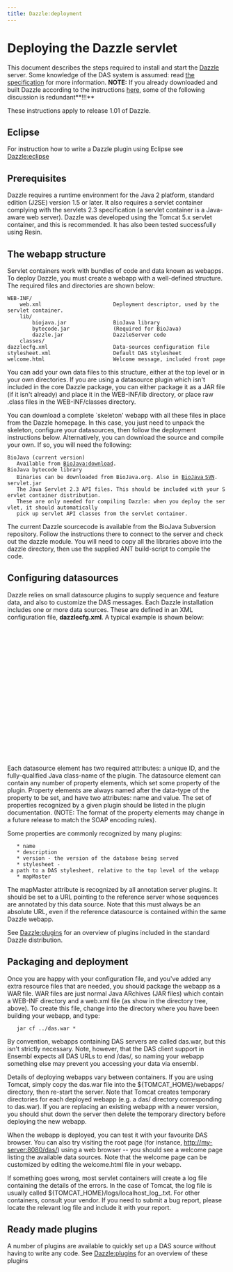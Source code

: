 ```yaml
---
title: Dazzle:deployment
---
```


Deploying the Dazzle servlet
============================

This document describes the steps required to install and start the
[Dazzle](Dazzle "wikilink") server. Some knowledge of the DAS system is
assumed: read [the
specification](http://www.dasregistry.org/spec_1.53E.jsp) for more
information. **NOTE:** If you already downloaded and built Dazzle
according to the instructions [here](Dazzle "wikilink"), some of the
following discussion is redundant**!!!**

These instructions apply to release 1.01 of Dazzle.

Eclipse
-------

For instruction how to write a Dazzle plugin using Eclipse see
<Dazzle:eclipse>

Prerequisites
-------------

Dazzle requires a runtime environment for the Java 2 platform, standard
edition (J2SE) version 1.5 or later. It also requires a servlet
container complying with the servlets 2.3 specification (a servlet
container is a Java-aware web server). Dazzle was developed using the
Tomcat 5.x servlet container, and this is recommended. It has also been
tested successfully using Resin.

The webapp structure
--------------------

Servlet containers work with bundles of code and data known as webapps.
To deploy Dazzle, you must create a webapp with a well-defined
structure. The required files and directories are shown below:

    WEB-INF/
        web.xml                       Deployment descriptor, used by the servlet container.
        lib/
            biojava.jar               BioJava library
            bytecode.jar              (Required for BioJava)
            dazzle.jar                DazzleServer code
        classes/
    dazzlecfg.xml                     Data-sources configuration file
    stylesheet.xml                    Default DAS stylesheet
    welcome.html                      Welcome message, included front page

You can add your own data files to this structure, either at the top
level or in your own directories. If you are using a datasource plugin
which isn't included in the core Dazzle package, you can either package
it as a JAR file (if it isn't already) and place it in the WEB-INF/lib
directory, or place raw .class files in the WEB-INF/classes directory.

You can download a complete \`skeleton' webapp with all these files in
place from the Dazzle homepage. In this case, you just need to unpack
the skeleton, configure your datasources, then follow the deployment
instructions below. Alternatively, you can download the source and
compile your own. If so, you will need the following:

`BioJava (current version)`  
`   Available from `[`BioJava:download`](BioJava:download "wikilink")`. `  
`BioJava bytecode library`  
`   Binaries can be downloaded from BioJava.org. Also in `[`BioJava`
`SVN`](CVS_to_SVN_Migration "wikilink")`.`  
`servlet.jar`  
`   The Java Servlet 2.3 API files. This should be included with your Servlet container distribution. `  
`   These are only needed for compiling Dazzle: when you deploy the servlet, it should automatically `  
`   pick up servlet API classes from the servlet container. `

The current Dazzle sourcecode is available from the BioJava Subversion
repository. Follow the instructions there to connect to the server and
check out the dazzle module. You will need to copy all the libraries
above into the dazzle directory, then use the supplied ANT build-script
to compile the code.

Configuring datasources
-----------------------

Dazzle relies on small datasource plugins to supply sequence and feature
data, and also to customize the DAS messages. Each Dazzle installation
includes one or more data sources. These are defined in an XML
configuration file, **dazzlecfg.xml**. A typical example is shown below:

<xml>

<?xml version="1.0" ?>
<dazzle xmlns="http://www.biojava.org/2000/dazzle">

` `<datasource id="test" jclass="org.biojava.servlets.dazzle.datasource.EmblDataSource">  
`   `<string name="name" value="Test seqs" />  
`   `<string name="description" value="Evalutation sequences for promoter-finding software" />  
`   `<string name="version" value="1.0" />  
`   `<string name="fileName" value="test.embl" />

`   `<string name="stylesheet" value="test.style" />  
` `</datasource>

` `<datasource id="tss" jclass="org.biojava.servlets.dazzle.datasource.GFFAnnotationSource">  
`   `<string name="name" value="TSS" />  
`   `<string name="description" value="Transcription start sites for fickett set" />  
`   `<string name="version" value="1.0" />  
`   `<string name="fileName" value="fickett-tss.gff" />  
`   `<boolean name="dotVersions" value="true" />  
`   `<string name="mapMaster" value="http://my-server:8080/das/test/" />

`   `<string name="stylesheet" value="tss.style" />  
` `</datasource>

</dazzle> </xml>

Each datasource element has two required attributes: a unique ID, and
the fully-qualified Java class-name of the plugin. The datasource
element can contain any number of property elements, which set some
property of the plugin. Property elements are always named after the
data-type of the property to be set, and have two attributes: name and
value. The set of properties recognized by a given plugin should be
listed in the plugin documentation. (NOTE: The format of the property
elements may change in a future release to match the SOAP encoding
rules).

Some properties are commonly recognized by many plugins:

`   * name`  
`   * description`  
`   * version - the version of the database being served`  
`   * stylesheet - a path to a DAS stylesheet, relative to the top level of the webapp`  
`   * mapMaster`

The mapMaster attribute is recognized by all annotation server plugins.
It should be set to a URL pointing to the reference server whose
sequences are annotated by this data source. Note that this must always
be an absolute URL, even if the reference datasource is contained within
the same Dazzle webapp.

See <Dazzle:plugins> for an overview of plugins included in the standard
Dazzle distribution.

Packaging and deployment
------------------------

Once you are happy with your configuration file, and you've added any
extra resource files that are needed, you should package the webapp as a
WAR file. WAR files are just normal Java ARchives (JAR files) which
contain a WEB-INF directory and a web.xml file (as show in the directory
tree, above). To create this file, change into the directory where you
have been building your webapp, and type:

`   jar cf ../das.war * `

By convention, webapps containing DAS servers are called das.war, but
this isn't strictly necessary. Note, however, that the DAS client
support in Ensembl expects all DAS URLs to end /das/, so naming your
webapp something else may prevent you accessing your data via ensembl.

Details of deploying webapps vary between containers. If you are using
Tomcat, simply copy the das.war file into the ${TOMCAT\_HOME}/webapps/
directory, then re-start the server. Note that Tomcat creates temporary
directories for each deployed webapp (e.g. a das/ directory
corresponding to das.war). If you are replacing an existing webapp with
a newer version, you should shut down the server then delete the
temporary directory before deploying the new webapp.

When the webapp is deployed, you can test it with your favourite DAS
browser. You can also try visiting the root page (for instance,
<http://my-server:8080/das/>) using a web browser -- you should see a
welcome page listing the available data sources. Note that the welcome
page can be customized by editing the welcome.html file in your webapp.

If something goes wrong, most servlet containers will create a log file
containing the details of the errors. In the case of Tomcat, the log
file is usually called ${TOMCAT\_HOME}/logs/localhost\_log\_<data>.txt.
For other containers, consult your vendor. If you need to submit a bug
report, please locate the relevant log file and include it with your
report.

Ready made plugins
------------------

A number of plugins are available to quickly set up a DAS source without
having to write any code. See <Dazzle:plugins> for an overview of these
plugins

